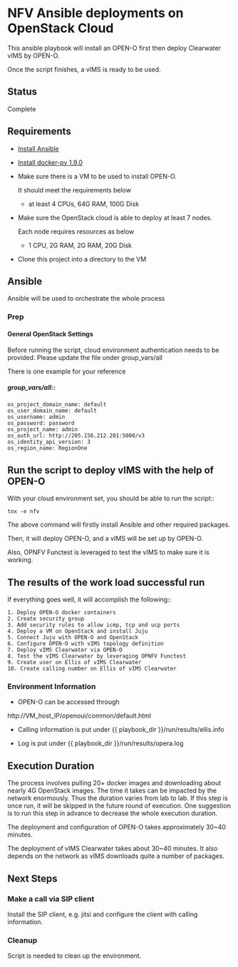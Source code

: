 # NFV Ansible deployments on OpenStack Cloud

This ansible playbook will install an OPEN-O first then deploy
Clearwater vIMS by OPEN-O.

Once the script finishes, a vIMS is ready to be used.

## Status

Complete

## Requirements

- [Install Ansible](http://docs.ansible.com/ansible/intro_installation.html)
- [Install docker-py 1.9.0](https://github.com/docker/docker-py)
- Make sure there is a VM to be used to install OPEN-O.

  It should meet the requirements below

  - at least 4 CPUs, 64G RAM, 100G Disk

- Make sure the OpenStack cloud is able to deploy at least 7 nodes.

  Each node requires resources as below

  - 1 CPU, 2G RAM, 2G RAM, 20G Disk

- Clone this project into a directory to the VM

## Ansible

Ansible will be used to orchestrate the whole process

### Prep

#### General OpenStack Settings

Before running the script, cloud environment authentication needs to be
provided. Please update the file under group_vars/all

There is one example for your reference

  ##### group_vars/all::

    os_project_domain_name: default
    os_user_domain_name: default
    os_username: admin
    os_password: password
    os_project_name: admin
    os_auth_url: http://205.156.212.201:5000/v3
    os_identity_api_version: 3
    os_region_name: RegionOne

## Run the script to deploy vIMS with the help of OPEN-O

With your cloud environment set, you should be able to run the script::

    tox -e nfv

The above command will firstly install Ansible and other required packages.

Then, it will deploy OPEN-O, and a vIMS will be set up by
OPEN-O.

Also, OPNFV Functest is leveraged to test the vIMS to make sure it is
working.

## The results of the work load successful run

If everything goes well, it will accomplish the following::

    1. Deploy OPEN-O docker containers
    2. Create security group
    3. Add security rules to allow icmp, tcp and ucp ports
    4. Deploy a VM on OpenStack and install Juju
    5. Connect Juju with OPEN-O and OpenStack
    6. Configure OPEN-O with vIMS topology definition
    7. Deploy vIMS Clearwater via OPEN-O
    8. Test the vIMS Clearwater by leveraging OPNFV Functest
    9. Create user on Ellis of vIMS Clearwater
    10. Create calling number on Ellis of vIMS Clearwater

### Environment Information

- OPEN-O can be accessed through

http://VM_host_IP/openoui/common/default.html

- Calling information is put under {{ playbook_dir }}/run/results/ellis.info

- Log is put under {{ playbook_dir }}/run/results/opera.log


## Execution Duration

The process involves pulling 20+ docker images and downloading about nearly 4G
OpenStack images. The time it takes can be impacted by the network enormously.
Thus the duration varies from lab to lab. If this step is once run, it will be
skipped in the future round of execution. One suggestion is to run this step
in advance to decrease the whole execution duration.

The deployment and configuration of OPEN-O takes approximately 30~40 minutes.

The deployment of vIMS Clearwater takes about 30~40 minutes. It also depends on
the network as vIMS downloads quite a number of packages.


## Next Steps

### Make a call via SIP client

Install the SIP client, e.g. jitsi and configure the client with calling
information.

### Cleanup

Script is needed to clean up the environment.
